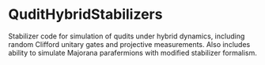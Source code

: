 # QuditHybridStabilizers
Stabilizer code for simulation of qudits under hybrid dynamics, including random Clifford unitary gates and projective measurements. Also includes ability to simulate Majorana parafermions with modified stabilizer formalism.
